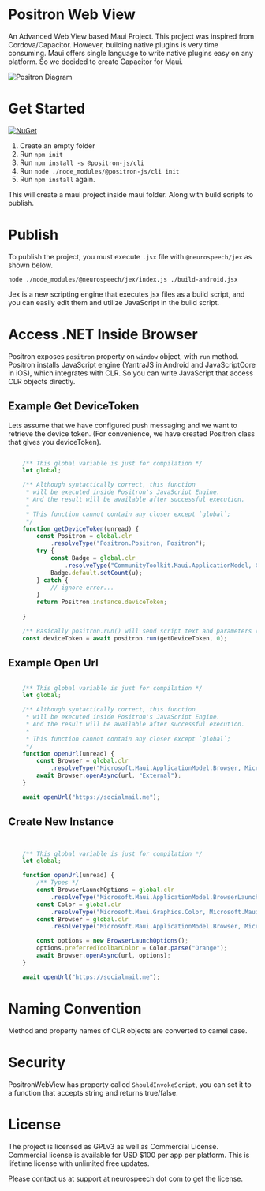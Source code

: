 # Positron Web View
An Advanced Web View based Maui Project. This project was inspired from Cordova/Capacitor. However, building native plugins is very time consuming. Maui offers single language to write native plugins easy on any platform. So we decided to create Capacitor for Maui.

![Positron Diagram](./diagram.png)

# Get Started
[![NuGet](https://img.shields.io/nuget/v/NeuroSpeech.Positron.svg?label=NuGet)](https://www.nuget.org/packages/NeuroSpeech.Positron)

1. Create an empty folder
2. Run `npm init`
3. Run `npm install -s @positron-js/cli`
4. Run `node ./node_modules/@positron-js/cli init`
5. Run `npm install` again.

This will create a maui project inside maui folder. Along with build scripts to publish.

# Publish
To publish the project, you must execute `.jsx` file with `@neurospeech/jex` as shown below.

`node ./node_modules/@neurospeech/jex/index.js ./build-android.jsx`

Jex is a new scripting engine that executes jsx files as a build script, and you can easily edit them and utilize JavaScript in the build script.

# Access .NET Inside Browser

Positron exposes `positron` property on `window` object, with `run` method. Positron installs JavaScript engine (YantraJS in Android and JavaScriptCore in iOS), which integrates with CLR. So you can write JavaScript that access CLR objects directly.

## Example Get DeviceToken

Lets assume that we have configured push messaging and we want to retrieve the device token. (For convenience, we have created Positron class that gives you deviceToken).

```javascript

    /** This global variable is just for compilation */
    let global;

    /** Although syntactically correct, this function
     * will be executed inside Positron's JavaScript Engine.
     * And the result will be available after successful execution.
     * 
     * This function cannot contain any closer except `global`;
     */
    function getDeviceToken(unread) {
        const Positron = global.clr
            .resolveType("Positron.Positron, Positron");
        try {
            const Badge = global.clr
                .resolveType("CommunityToolkit.Maui.ApplicationModel, CommunityToolkit.Maui");
            Badge.default.setCount(u);
        } catch {
            // ignore error...
        }
        return Positron.instance.deviceToken;
        
    }

    /** Basically positron.run() will send script text and parameters (as json) to Positron's JavaScript engine*/
    const deviceToken = await positron.run(getDeviceToken, 0);

```

## Example Open Url

```javascript

    /** This global variable is just for compilation */
    let global;

    /** Although syntactically correct, this function
     * will be executed inside Positron's JavaScript Engine.
     * And the result will be available after successful execution.
     * 
     * This function cannot contain any closer except `global`;
     */
    function openUrl(unread) {
        const Browser = global.clr
            .resolveType("Microsoft.Maui.ApplicationModel.Browser, Microsoft.Maui.Essentials");
        await Browser.openAsync(url, "External");
    }

    await openUrl("https://socialmail.me");

```

## Create New Instance

```javascript


    /** This global variable is just for compilation */
    let global;

    function openUrl(unread) {
        /** Types */
        const BrowserLaunchOptions = global.clr
            .resolveType("Microsoft.Maui.ApplicationModel.BrowserLaunchOptions, Microsoft.Maui.Essentials");
        const Color = global.clr
            .resolveType("Microsoft.Maui.Graphics.Color, Microsoft.Maui.Graphics")
        const Browser = global.clr
            .resolveType("Microsoft.Maui.ApplicationModel.Browser, Microsoft.Maui.Essentials");

        const options = new BrowserLaunchOptions();
        options.preferredToolbarColor = Color.parse("Orange");
        await Browser.openAsync(url, options);
    }

    await openUrl("https://socialmail.me");

```

# Naming Convention

Method and property names of CLR objects are converted to camel case.

# Security

PositronWebView has property called `ShouldInvokeScript`, you can set it to a function that accepts string and returns true/false.

# License

The project is licensed as GPLv3 as well as Commercial License. Commercial license is available for USD $100 per app per platform. This is lifetime license with unlimited free updates.

Please contact us at support at neurospeech dot com to get the license.